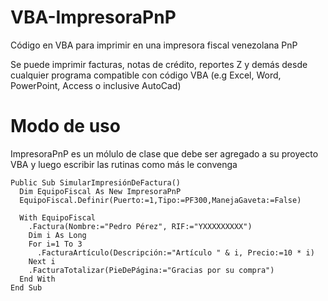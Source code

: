 # VBA-ImpresoraPnP
Código en VBA para imprimir en una impresora fiscal venezolana PnP

Se puede imprimir facturas, notas de crédito, reportes Z y demás desde cualquier programa compatible con código VBA (e.g Excel, Word, PowerPoint, Access o inclusive AutoCad)

# Modo de uso
ImpresoraPnP es un mólulo de clase que debe ser agregado a su proyecto VBA y luego escribir las rutinas como más le convenga

```VB.net
Public Sub SimularImpresiónDeFactura()
  Dim EquipoFiscal As New ImpresoraPnP
  EquipoFiscal.Definir(Puerto:=1,Tipo:=PF300,ManejaGaveta:=False)
  
  With EquipoFiscal
    .Factura(Nombre:="Pedro Pérez", RIF:="YXXXXXXXXX")
    Dim i As Long
    For i=1 To 3
      .FacturaArtículo(Descripción:="Artículo " & i, Precio:=10 * i)
    Next i
    .FacturaTotalizar(PieDePágina:="Gracias por su compra")
  End With
End Sub
```
